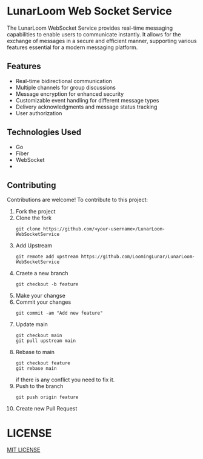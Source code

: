 # LunarLoom Web Socket Service

The LunarLoom WebSocket Service provides real-time messaging capabilities to enable users to communicate instantly. It allows for the exchange of messages in a secure and efficient manner, supporting various features essential for a modern messaging platform.

## Features 

- Real-time bidirectional communication
- Multiple channels for group discussions
- Message encryption for enhanced security
- Customizable event handling for different message types
- Delivery acknowledgments and message status tracking
- User authorization

## Technologies Used

- Go
- Fiber
- WebSocket
- 
## Contributing
Contributions are welcome! To contribute to this project:
1. Fork the project
2. Clone the fork
    ```git
    git clone https://github.com/<your-username>/LunarLoom-WebSocketService
    ```
3. Add Upstream
    ```git
    git remote add upstream https://github.com/LoomingLunar/LunarLoom-WebSocketService
    ```
4. Craete a new branch
    ```git
    git checkout -b feature
    ```
5.  Make your changse
6. Commit your changes
    ```git
    git commit -am "Add new feature"
    ```
7. Update main
    ```git
    git checkout main
    git pull upstream main
    ```
8. Rebase to main
    ```git
    git checkout feature
    git rebase main
    ```
    if there is any conflict you need to fix it.
9. Push to the branch
    ```git
    git push origin feature
    ```
10. Create new Pull Request

# LICENSE

[MIT LICENSE](LICENSE)
